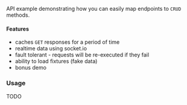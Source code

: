 API example demonstrating how you can easily map endpoints to `CRUD` methods.

#### Features

- caches `GET` responses for a period of time
- realtime data using socket.io
- fault tolerant - requests will be re-executed if they fail
- ability to load fixtures (fake data)
- bonus demo


### Usage

TODO
